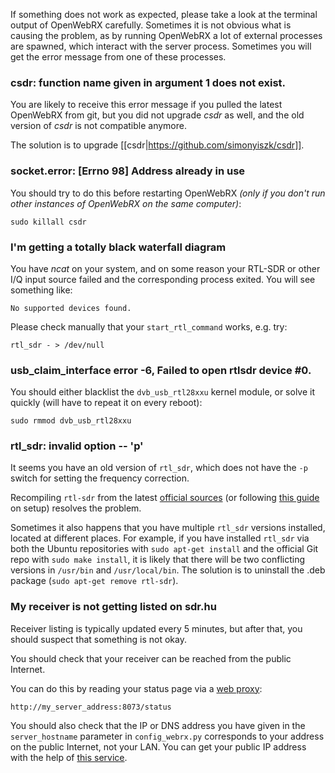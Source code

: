 If something does not work as expected, please take a look at the terminal output of OpenWebRX carefully. Sometimes it is not obvious what is causing the problem, as by running OpenWebRX a lot of external processes are spawned, which interact with the server process. Sometimes you will get the error message from one of these processes.

### csdr: function name given in argument 1 does not exist.

You are likely to receive this error message if you pulled the latest OpenWebRX from git, but you did not upgrade *csdr* as well, and the old version of *csdr* is not compatible anymore.

The solution is to upgrade [[csdr|https://github.com/simonyiszk/csdr]].

### socket.error: [Errno 98] Address already in use

You should try to do this before restarting OpenWebRX *(only if you don't run other instances of OpenWebRX on the same computer)*:

    sudo killall csdr

### I'm getting a totally black waterfall diagram

You have *ncat* on your system, and on some reason your RTL-SDR or other I/Q input source failed and the corresponding process exited. You will see something like:

    No supported devices found.

Please check manually that your `start_rtl_command` works, e.g. try:

    rtl_sdr - > /dev/null

### usb_claim_interface error -6, Failed to open rtlsdr device #0.

You should either blacklist the `dvb_usb_rtl28xxu` kernel module, or solve it quickly (will have to repeat it on every reboot):

    sudo rmmod dvb_usb_rtl28xxu

### rtl_sdr: invalid option -- 'p'

It seems you have an old version of `rtl_sdr`, which does not have the `-p` switch for setting the frequency correction.

Recompiling `rtl-sdr` from the latest <a href="http://sdr.osmocom.org/trac/wiki/rtl-sdr">official sources</a> (or following <a href="http://ha5kfu.sch.bme.hu/openwebrx-quick-setup">this guide</a> on setup) resolves the problem.

Sometimes it also happens that you have multiple `rtl_sdr` versions installed, located at different places. For example, if you have installed `rtl_sdr` via both the Ubuntu repositories with `sudo apt-get install` and the official Git repo with `sudo make install`, it is likely that there will be two conflicting versions in `/usr/bin` and `/usr/local/bin`. The solution is to uninstall the .deb package (`sudo apt-get remove rtl-sdr`).

### My receiver is not getting listed on sdr.hu

Receiver listing is typically updated every 5 minutes, but after that, you should suspect that something is not okay.

You should check that your receiver can be reached from the public Internet.

You can do this by reading your status page via a [web proxy](https://www.google.com/?q=free+web+proxy):

    http://my_server_address:8073/status

You should also check that the IP or DNS address you have given in the `server_hostname` parameter in `config_webrx.py` corresponds to your address on the public Internet, not your LAN. You can get your public IP address with the help of [this service](http://icanhazip.com/).